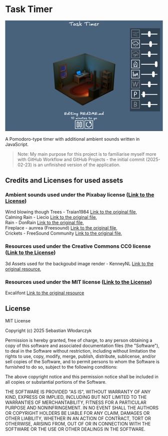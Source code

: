 # Task Timer

![Screenshot showing the running app](./Secreenshot.webp "Task Timer app running")

A Pomodoro-type timer with additional ambient sounds written in JavaScript.

> Note: My main purpose for this project is to familiarise myself more with GitHub Workflow and GitHub Projects - the initial commit (2025-02-23) is an unfinished version of the application.

## Credits and Licenses for used assets

### Ambient sounds used under the Pixabay license ([Link to the License](https://pixabay.com/service/license-summary/))

Wind blowing though Trees - Traian1984 [Link to the original file](https://pixabay.com/sound-effects/ambience-wind-blowing-through-trees-01-186986/),  
Calming Rain - Liecio [Link to the original file](https://pixabay.com/sound-effects/calming-rain-257596/),  
Rain - DonRain [Link to the original file](https://pixabay.com/sound-effects/rain-110508/),  
Fireplace - aunrea (Freesound) [Link to the original file](https://pixabay.com/sound-effects/fireplace-6160/),  
Crickets - FreeSound Community [Link to the original file](https://pixabay.com/sound-effects/crickets-17862/),

### Resources used under the Creative Commons CC0 license ([Link to the License](https://creativecommons.org/publicdomain/zero/1.0/))

3d Assets used for the backgoubd image render - KenneyNL [Link to the original resource](https://kenney.nl/assets/furniture-kit),  

### Resources used under the MIT license ([Link to the License](https://mit-license.org/))

Excalifont [Link to the original resource](https://plus.excalidraw.com/excalifont)

## License

MIT License

Copyright (c) 2025 Sebastian Włodarczyk

Permission is hereby granted, free of charge, to any person obtaining a copy
of this software and associated documentation files (the "Software"), to deal
in the Software without restriction, including without limitation the rights
to use, copy, modify, merge, publish, distribute, sublicense, and/or sell
copies of the Software, and to permit persons to whom the Software is
furnished to do so, subject to the following conditions:

The above copyright notice and this permission notice shall be included in all
copies or substantial portions of the Software.

THE SOFTWARE IS PROVIDED "AS IS", WITHOUT WARRANTY OF ANY KIND, EXPRESS OR
IMPLIED, INCLUDING BUT NOT LIMITED TO THE WARRANTIES OF MERCHANTABILITY,
FITNESS FOR A PARTICULAR PURPOSE AND NONINFRINGEMENT. IN NO EVENT SHALL THE
AUTHORS OR COPYRIGHT HOLDERS BE LIABLE FOR ANY CLAIM, DAMAGES OR OTHER
LIABILITY, WHETHER IN AN ACTION OF CONTRACT, TORT OR OTHERWISE, ARISING FROM,
OUT OF OR IN CONNECTION WITH THE SOFTWARE OR THE USE OR OTHER DEALINGS IN THE
SOFTWARE.
